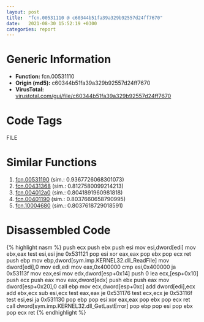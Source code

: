 ```yaml
---
layout: post
title:  "fcn.00531110 @ c60344b51fa39a329b92557d24ff7670"
date:   2021-08-30 15:52:19 +0300
categories: report
---
```


# Generic Information
- **Function:** fcn.00531110
- **Origin (md5):** c60344b51fa39a329b92557d24ff7670
- **VirusTotal:** [virustotal.com/gui/file/c60344b51fa39a329b92557d24ff7670][virustotal_ref]

# Code Tags
<span class="tag" id="FILE">FILE</span>


# Similar Functions

1. [fcn.00531190][similar_1_ref] (sim.: 0.9367726068301073)
2. [fcn.00431368][similar_2_ref] (sim.: 0.8127580099214213)
3. [fcn.004012a0][similar_3_ref] (sim.: 0.8041891960981818)
4. [fcn.00401190][similar_4_ref] (sim.: 0.8037660658790995)
5. [fcn.10004680][similar_5_ref] (sim.: 0.8037618729018591)


# Disassembled Code

{% highlight nasm %}
push ecx
push ebx
push esi
mov esi,dword[edi]
mov ebx,eax
test esi,esi
jne 0x531121
pop esi
xor eax,eax
pop ebx
pop ecx
ret 
push ebp
mov ebp,dword[sym.imp.KERNEL32.dll_ReadFile]
mov dword[edi],0
mov edi,edi
mov eax,0x400000
cmp esi,0x400000
ja 0x53113f
mov eax,esi
mov edx,dword[esp+0x14]
push 0
lea ecx,[esp+0x10]
push ecx
push eax
mov eax,dword[edx]
push ebx
push eax
mov dword[esp+0x20],0
call ebp
mov ecx,dword[esp+0xc]
add dword[edi],ecx
add ebx,ecx
sub esi,ecx
test eax,eax
je 0x531176
test ecx,ecx
je 0x53116f
test esi,esi
ja 0x531130
pop ebp
pop esi
xor eax,eax
pop ebx
pop ecx
ret 
call dword[sym.imp.KERNEL32.dll_GetLastError]
pop ebp
pop esi
pop ebx
pop ecx
ret 
{% endhighlight %}


[similar_1_ref]: /report/fcn.00531190@c60344b51fa39a329b92557d24ff7670
[similar_2_ref]: /report/fcn.00431368@9c2b894b84f59672d8be2e984066f76f
[similar_3_ref]: /report/fcn.004012a0@7b00dd8f2abf54a73bfb09681334ff78
[similar_4_ref]: /report/fcn.00401190@59aef7c08025d70f84c85db2092fc99e
[similar_5_ref]: /report/fcn.10004680@4c3818fdf32d89a09257dbc9d3e142ea
[virustotal_ref]: https://www.virustotal.com/gui/file/c60344b51fa39a329b92557d24ff7670